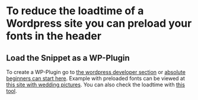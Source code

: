 # To reduce the loadtime of a Wordpress site you can preload your fonts in the header

## Load the Snippet as a WP-Plugin

To create a WP-Plugin go to [the wordpress developer section](https://developer.wordpress.org/plugins/)  or [absolute beginners can start here](https://www.dreamhost.com/blog/how-to-create-your-first-wordpress-plugin/).
Example with preloaded fonts can be viewed at [this site with wedding pictures](https://deinehochzeitdeluxe.de/hochzeitsfotograf-ruhrgebiet/). You can also check the loadtime with  [this tool](https://tools.pingdom.com/).
